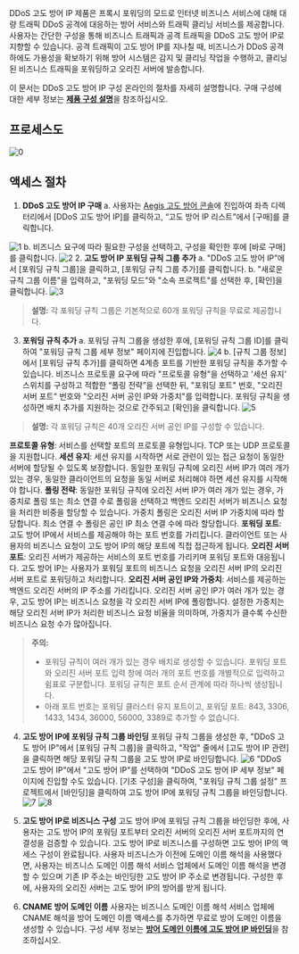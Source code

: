  DDoS 고도 방어 IP 제품은 프록시 포워딩의 모드로 인터넷 비즈니스 서비스에 대해 대량 트래픽 DDoS 공격에 대응하는 방어 서비스와 트래픽 클리닝 서비스를 제공합니다. 사용자는 간단한 구성을 통해 비즈니스 트래픽과 공격 트래픽을 DDoS 고도 방어 IP로 지향할 수 있습니다. 공격 트래픽이 고도 방어 IP를 지나칠 때, 비즈니스가 DDoS 공격 하에도 가용성을 확보하기 위해 방어 시스템은 감지 및 클리닝 작업을 수행하고, 클리닝된 비즈니스 트래픽을 포워딩하고 오리진 서버에 발송합니다.
 
이 문서는 DDoS 고도 방어 IP 구성 온라인의 절차를 자세히 설명합니다. 구매 구성에 대한 세부 정보는 [**제품 구성 설명**](https://cloud.tencent.com/document/product/685/18798)을 참조하십시오.

## 프로세스도
![0](https://main.qcloudimg.com/raw/b302ad5d4b7a88a9dfa5ac2095925f21.png)

## 액세스 절차
1. **DDoS 고도 방어 IP 구매**
a. 사용자는 [Aegis 고도 방어 콘솔](https://console.cloud.tencent.com/gamesec)에 진입하여 좌측 디렉터리에서 [DDoS 고도 방어 IP]를 클릭하고, “고도 방어 IP 리스트”에서 [구매]를 클릭합니다.

![1](https://main.qcloudimg.com/raw/3a0695702ab90206f2c3f393390211e7.png)
b. 비즈니스 요구에 따라 필요한 구성을 선택하고, 구성을 확인한 후에 [바로 구매]를 클릭합니다.
![2](https://main.qcloudimg.com/raw/eb18e84c56e06cc5616a5d4ebb949982.png)
2. **고도 방어 IP 포워딩 규칙 그룹 추가**
a. "DDoS 고도 방어 IP”에서 [포워딩 규칙 그룹]을 클릭하고, [포워딩 규칙 그룹 추가]를 클릭합니다.
b. "새로운 규칙 그룹 이름"을 입력하고, "포워딩 모드"와 "소속 프로젝트"를 선택한 후, [확인]을 클릭합니다.
![3](https://main.qcloudimg.com/raw/60545be9f308f918982a71a35721e38c.png)
>**설명:**
>각 포워딩 규칙 그룹은 기본적으로 60개 포워딩 규칙을 무료로 제공합니다.

3. **포워딩 규칙 추가**
a. 포워딩 규칙 그룹을 생성한 후에, [포워딩 규칙 그룹 ID]를 클릭하여 "포워딩 규칙 그룹 세부 정보" 페이지에 진입합니다.
![4](https://main.qcloudimg.com/raw/9820c1c3c50c49a37a8eca4ca09468ec.png)
b. [규칙 그룹 정보]에서 [포워딩 규칙 추가]를 클릭하면 4계층 포트를 기반한 포워딩 규칙을 추가할 수 있습니다. 비즈니스 프로토콜 요구에 따라 "프로토콜 유형"을 선택하고 '세션 유지' 스위치를 구성하고 적합한 “폴링 전략”을 선택한 뒤, "포워딩 포트" 번호, "오리진 서버 포트" 번호와 "오리진 서버 공인 IP와 가중치"를 입력합니다. 포워딩 규칙을 생성하면 배치 추가를 지원하는 것으로 간주되고 [확인]을 클릭합니다.
![5](https://main.qcloudimg.com/raw/0971f89476ea78c0240ba5ea9ad96ecb.png)
>**설명:**
각 포워딩 규칙은 40개 오리진 서버 공인 IP를 구성할 수 있습니다.

 **프로토콜 유형**: 서비스를 선택할 포트의 프로토콜 유형입니다. TCP 또는 UDP 프로토콜을 지원합니다.
 **세션 유지**: 세션 유지를 시작하면 서로 관련이 있는 접근 요청이 동일한 서버에 할당될 수 있도록 보장합니다. 동일한 포워딩 규칙에 오리진 서버 IP가 여러 개가 있는 경우, 동일한 클라이언트의 요청을 동일 서버로 처리해야 하면 세션 유지를 시작해야 합니다.
 **폴링 전략**: 동일한 포워딩 규칙에 오리진 서버 IP가 여러 개가 있는 경우, 가중치로 폴링 또는 최소 연결 수로 폴링을 선택하고 백엔드 오리진 서버가 비즈니스 요청을 처리한 비중을 할당할 수 있습니다. 가중치 폴링은 오리진 서버 IP 가중치에 따라 할당합니다. 최소 연결 수 폴링은 공인 IP 최소 연결 수에 따라 할당합니다.
  **포워딩 포트**: 고도 방어 IP에서 서비스를 제공해야 하는 포트 번호를 가리킵니다. 클라이언트 또는 사용자의 비즈니스 요청이 고도 방어 IP의 해당 포트에 직접 접근하게 됩니다.
  **오리진 서버 포트**: 오리진 서버가 제공하는 서비스의 포트 번호를 가리키며 포워딩 포트와 대응됩니다. 고도 방어 IP는 사용자가 포워딩 포트의 비즈니스 요청을 오리진 서버 IP의 오리진 서버 포트로 포워딩하고 처리합니다.
 **오리진 서버 공인 IP와 가중치**: 서비스를 제공하는 백엔드 오리진 서버의 IP 주소를 가리킵니다. 오리진 서버 공인 IP가 여러 개가 있는 경우, 고도 방어 IP는 비즈니스 요청을 각 오리진 서버 IP에 폴링합니다. 설정한 가중치는 해당 오리진 서버 IP가 처리한 비즈니스 요청 비율을 의미하며, 가중치가 클수록 수신한 비즈니스 요청 수가 많아집니다.
>**주의:**
> - 포워딩 규칙이 여러 개가 있는 경우 배치로 생성할 수 있습니다. 포워딩 포트와 오리진 서버 포트 입력 창에 여러 개의 포트 번호를 개별적으로 입력하고 쉼표로 구분합니다. 포워딩 규칙은 포트 순서 관계에 따라 하나씩 생성됩니다.
> - 아래 포트 번호는 포워딩 클러스터 유지 포트이고, 포워딩 포트: 843, 3306, 1433, 1434, 36000, 56000, 3389로 추가할 수 없습니다.

4. **고도 방어 IP에 포워딩 규칙 그룹 바인딩**
포워딩 규칙 그룹을 생성한 후, "DDoS 고도 방어 IP"에서 [포워딩 규칙 그룹]을 클릭하고, "작업" 줄에서 [고도 방어 IP 관련]을 클릭하면 해당 포워딩 규칙 그룹을 고도 방어 IP로 바인딩합니다.
![6](https://main.qcloudimg.com/raw/2c0913543515550b303d0787cceba81c.png)
"DDoS 고도 방어 IP"에서 "고도 방어 IP"를 선택하여 "DDoS 고도 방어 IP 세부 정보" 페이지에 진입할 수도 있습니다. [기초 구성]을 클릭하여, "포워딩 규칙 그룹 설정" 프로젝트에서 [바인딩]을 클릭하여 고도 방어 IP에 포워딩 규칙 그룹을 바인딩합니다.
![7](https://main.qcloudimg.com/raw/d803baba55c852f1923db6d77fb0d7bb.png)
![8](https://main.qcloudimg.com/raw/41a39ce289626921a4b82dcb3162fed5.png)

5. **고도 방어 IP로 비즈니스 구성**
 고도 방어 IP에 포워딩 규칙 그룹을 바인딩한 후에, 사용자는 고도 방어 IP의 포워딩 포트부터 오리진 서버의 오리진 서버 포트까지의 연결성을 검증할 수 있습니다. 고도 방어 IP로 비즈니스를 구성하면 고도 방어 IP의 액세스 구성이 완료됩니다. 사용자 비즈니스가 이전에 도메인 이름 해석을 사용했다면, 사용자는 비즈니스 도메인 이름 해석 서비스 업체에서 도메인 이름 해석을 변경할 수 있으며 기존 IP 주소는 바인딩한 고도 방어 IP 주소로 변경됩니다. 
구성한 후에, 사용자의 오리진 서버는 고도 방어 IP의 방어를 받게 됩니다.

6. **CNAME 방어 도메인 이름**
사용자는 비즈니스 도메인 이름 해석 서비스 업체에 CNAME 해석을 방어 도메인 이름 액세스를 추가하면 무료로 방어 도메인 이름을 생성할 수 있습니다. 구성 세부 정보는 [**방어 도메인 이름에 고도 방어 IP 바인딩**](https://cloud.tencent.com/document/product/685/18808)을 참조하십시오.

